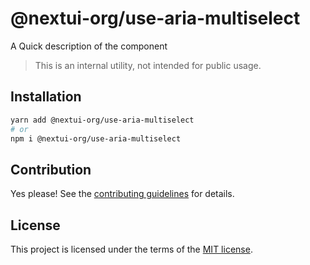 # @nextui-org/use-aria-multiselect

A Quick description of the component

> This is an internal utility, not intended for public usage.

## Installation

```sh
yarn add @nextui-org/use-aria-multiselect
# or
npm i @nextui-org/use-aria-multiselect
```

## Contribution

Yes please! See the
[contributing guidelines](https://github.com/nextui-org/nextui/blob/master/CONTRIBUTING.md)
for details.

## License

This project is licensed under the terms of the
[MIT license](https://github.com/nextui-org/nextui/blob/master/LICENSE).
